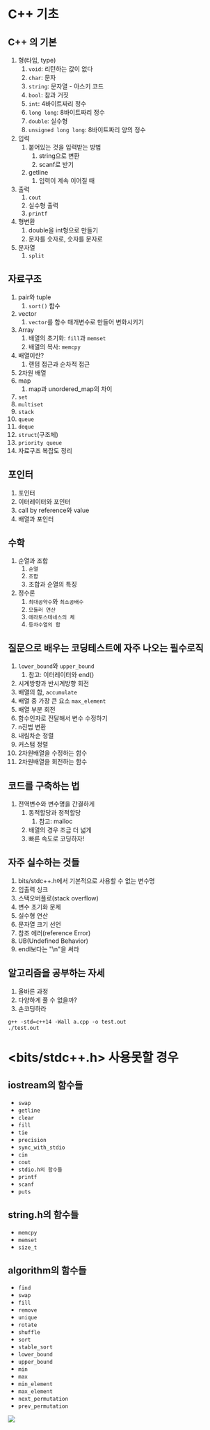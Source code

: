 # C++ 기초

## C++ 의 기본

1. 형(타입, type)
   1. `void`: 리턴하는 값이 없다
   2. `char`: 문자
   3. `string`: 문자열 - 아스키 코드
   4. `bool`: 참과 거짓
   5. `int`: 4바이트짜리 정수
   6. `long long`: 8바이트짜리 정수
   7. `double`: 실수형
   8. `unsigned long long`: 8바이트짜리 양의 정수
2. 입력
   1. 붙어있는 것을 입력받는 방법
      1. string으로 변환
      2. scanf로 받기
   2. getline
      1. 입력이 계속 이어질 때
3. 출력
   1. `cout`
   2. 실수형 출력
   3. `printf`
4. 형변환
   1. double을 int형으로 만들기
   2. 문자를 숫자로, 숫자를 문자로
5. 문자열
   1. `split`

## 자료구조

1. pair와 tuple
   1. `sort()` 함수
2. vector
   1. `vector`를 함수 매개변수로 만들어 변화시키기
3. Array
   1. 배열의 초기화: `fill`과 `memset`
   2. 배열의 복사: `memcpy`
4. 배열이란?
   1. 랜덤 접근과 순차적 접근
5. 2차원 배열
6. map
   1. map과 unordered_map의 차이
7. `set`
8. `multiset`
9. `stack`
10. `queue`
11. `deque`
12. `struct`(구조체)
13. `priority queue`
14. 자료구조 복잡도 정리

## 포인터

1. 포인터
2. 이터레이터와 포인터
3. call by reference와 value
4. 배열과 포인터

## 수학

1. 순열과 조합
   1. `순열`
   2. `조합`
   3. 조합과 순열의 특징
2. 정수론
   1. `최대공약수`와 `최소공배수`
   2. `모듈러 연산`
   3. `에라토스테네스의 체`
   4. `등차수열의 합`

## 질문으로 배우는 코딩테스트에 자주 나오는 필수로직

1. `lower_bound`와 `upper_bound`
   1. 참고: 이터레이터와 end()
2. 시계방향과 반시계방향 회전
3. 배열의 합, `accumulate`
4. 배열 중 가장 큰 요소 `max_element`
5. 배열 부분 회전
6. 함수인자로 전달해서 변수 수정하기
7. n진법 변환
8. 내림차순 정렬
9. 커스텀 정렬
10. 2차원배열을 수정하는 함수
11. 2차원배열을 회전하는 함수

## 코드를 구축하는 법

1. 전역변수와 변수명을 간결하게
   1. 동적할당과 정적할당
      1. 참고: malloc
   2. 배열의 경우 조금 더 넓게
   3. 빠른 속도로 코딩하자!

## 자주 실수하는 것들

1. bits/stdc++.h에서 기본적으로 사용할 수 없는 변수명
2. 입출력 싱크
3. 스택오버플로(stack overflow)
4. 변수 초기화 문제
5. 실수형 연산
6. 문자열 크기 선언
7. 참조 에러(reference Error)
8. UB(Undefined Behavior)
9. endl보다는 "\n"을 써라

## 알고리즘을 공부하는 자세

1. 올바른 과정
2. 다양하게 풀 수 없을까?
3. 손코딩하라

`g++ -std=c++14 -Wall a.cpp -o test.out`<br>
`./test.out`

# <bits/stdc++.h> 사용못할 경우

## iostream의 함수들

- `swap`
- `getline`
- `clear`
- `fill`
- `tie`
- `precision`
- `sync_with_stdio`
- `cin`
- `cout`
- `stdio.h의 함수들`
- `printf`
- `scanf`
- `puts`

## string.h의 함수들

- `memcpy`
- `memset`
- `size_t`

## algorithm의 함수들

- `find`
- `swap`
- `fill`
- `remove`
- `unique`
- `rotate`
- `shuffle`
- `sort`
- `stable_sort`
- `lower_bound`
- `upper_bound`
- `min`
- `max`
- `min_element`
- `max_element`
- `next_permutation`
- `prev_permutation`

![](https://velog.velcdn.com/images/hiyee-gj/post/1c328733-7ecd-4bd7-8264-04c88c3eccdf/image.png)
